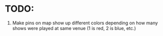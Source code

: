 # TODO: 

1. Make pins on map show up different colors depending on how many shows were played at same venue 
    (1 is red, 2 is blue, etc.)